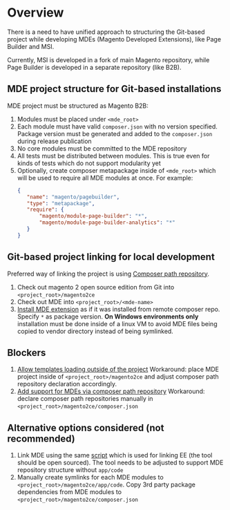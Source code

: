 # Overview

There is a need to have unified approach to structuring the Git-based project while developing MDEs (Magento Developed Extensions), like Page Builder and MSI.

Currently, MSI is developed in a fork of main Magento repository, while Page Builder is developed in a separate repository (like B2B).

## MDE project structure for Git-based installations

MDE project must be structured as Magento B2B:
 1. Modules must be placed under `<mde_root>`
 1. Each module must have valid `composer.json` with no version specified. Package version must be generated and added to the `composer.json` during release publication
 1. No core modules must be committed to the MDE repository
 1. All tests must be distributed between modules. This is true even for kinds of tests which do not support modularity yet
 1. Optionally, create composer metapackage inside of `<mde_root>` which will be used to require all MDE modules at once. For example:
     ```json
    {
        "name": "magento/pagebuilder",
        "type": "metapackage",
        "require": {
            "magento/module-page-builder": "*",
            "magento/module-page-builder-analytics": "*"
        }
    }
    
    ```

## Git-based project linking for local development

Preferred way of linking the project is using [Composer path repository](https://getcomposer.org/doc/05-repositories.md#path).

1. Check out magento 2 open source edition from Git into `<project_root>/magento2ce`
1. Check out MDE into `<project_root>/<mde-name>`
1. [Install MDE extension](https://devdocs.magento.com/guides/v2.3/comp-mgr/install-extensions.html) as if it was installed from remote composer repo. Specify `*` as package version.
   **On Windows environments only** installation must be done inside of a linux VM to avoid MDE files being copied to vendor directory instead of being symlinked.

## Blockers
1. [Allow templates loading outside of the project](https://jira.corp.magento.com/browse/MAGETWO-95040)
   Workaround: place MDE project inside of `<project_root>/magento2ce` and adjust composer path repository declaration accordingly. 
2. [Add support for MDEs via composer path repository](https://jira.corp.magento.com/browse/MAGETWO-95041)
   Workaround: declare composer path repositories manually in `<project_root>/magento2ce/composer.json`

## Alternative options considered (not recommended)

1. Link MDE using the same [script](https://github.com/magento/magento2ee/blob/2.3-develop/dev/tools/build-ee.php) which is used for linking EE (the tool should be open sourced). The tool needs to be adjusted to support MDE repository structure without `app/code`
2. Manually create symlinks for each MDE modules to `<project_root>/magento2ce/app/code`. Copy 3rd party package dependencies from MDE modules to `<project_root>/magento2ce/composer.json`

